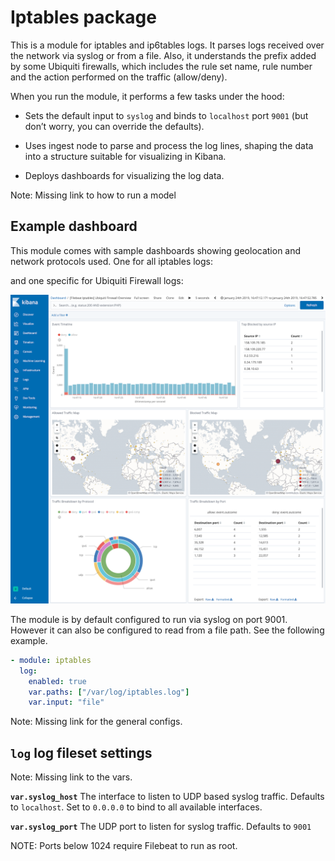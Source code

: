 # Iptables package

This is a module for iptables and ip6tables logs. It parses logs received
over the network via syslog or from a file. Also, it understands the prefix added
by some Ubiquiti firewalls, which includes the rule set name, rule number and
the action performed on the traffic (allow/deny).

When you run the module, it performs a few tasks under the hood:

* Sets the default input to `syslog` and binds to `localhost` port `9001`
(but don’t worry, you can override the defaults).

* Uses ingest node to parse and process the log lines, shaping the data into
a structure suitable for visualizing in Kibana.

* Deploys dashboards for visualizing the log data.

Note: Missing link to how to run a model

## Example dashboard

This module comes with sample dashboards showing geolocation and network
protocols used. One for all iptables logs:


and one specific for Ubiquiti Firewall logs:

![Image in text](../img/kibana-iptables-ubiquiti.png "Image in text")

The module is by default configured to run via syslog on port 9001. However
it can also be configured to read from a file path. See the following example.

```yaml
- module: iptables
  log:
    enabled: true
    var.paths: ["/var/log/iptables.log"]
    var.input: "file"
```


Note: Missing link for the general configs.

## `log` log fileset settings

Note: Missing link to the vars.

**`var.syslog_host`**
The interface to listen to UDP based syslog traffic. Defaults to `localhost`.
Set to `0.0.0.0` to bind to all available interfaces.

**`var.syslog_port`**
The UDP port to listen for syslog traffic. Defaults to `9001`

NOTE: Ports below 1024 require Filebeat to run as root.
